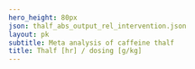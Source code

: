 ```yaml
---
hero_height: 80px
json: thalf_abs_output_rel_intervention.json
layout: pk
subtitle: Meta analysis of caffeine thalf
title: Thalf [hr] / dosing [g/kg]
---
```

